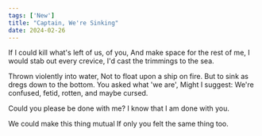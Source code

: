 ```yaml
---
tags: ['New']
title: "Captain, We're Sinking"
date: 2024-02-26
---
```


If I could kill what's left of us, of you,
And make space for the rest of me,
I would stab out every crevice,
I'd cast the trimmings to the sea.

Thrown violently into water,
Not to float upon a ship on fire.
But to sink as dregs down to the bottom.
You asked what 'we are',
Might I suggest:
We're confused, fetid, rotten, and maybe cursed.

Could you please be done with me?
I know that I am done with you.

We could make this thing mutual
If only you felt the same thing too.
